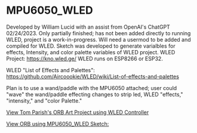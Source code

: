 # MPU6050_WLED

Developed by William Lucid with an assist from OpenAI's ChatGPT 02/24/2023.  Only partially finished; 
has not been added directly to running WLED, project is a work-in-progress.  Will need a usermod to be 
added and compiled for WLED.  Sketch was developed to generate varialbles for effects, Intensity, and 
color palette variables of WLED project.  WLED Project:  https://kno.wled.ge/  WLED runs on ESP8266 or 
ESP32.

WLED "List of Effects and Palettes":  https://github.com/Aircoookie/WLED/wiki/List-of-effects-and-palettes 

Plan is to use a wand/paddle with the MPU6050 attached; user could "wave" the wand/paddle effecting changes 
to strip led, WLED "effects," "intensity," and "color Palette."

[View Tom Parish's ORB Art Project using WLED Controller](https://www.craft.do/s/uEoH8zY7xPudWD)

[View ORB using MPU6050_WLED Sketch:](https://drive.google.com/file/d/1ep3-D0ZQi7GCA-WQZV0VvKzEiCXjwCIK/view?usp=share_link)
